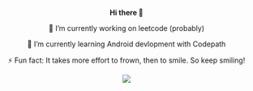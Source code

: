 <p align="center"> <strong >Hi there 👋 </strong> </p> 

  
  <p align="center"> 🔭 I’m currently working on leetcode (probably) </p> 
  
  <p align="center"> 🙏 I’m currently learning Android devlopment with Codepath </p> 

  
 <p align="center"> ⚡ Fun fact: It takes more effort to frown, then to smile. So keep smiling! </p> 

</p> 
 
<!--
**tahmid198/tahmid198** is a ✨ _special_ ✨ repository because its `README.md` (this file) appears on your GitHub profile.

Here are some ideas to get you started:
- 👯 I’m looking to collaborate on 
- 🤔 I’m looking for help with life
- 💬 Ask me about ...
- 📫 How to reach me: ...
- 😄 Pronouns: ...
-->

<!---
GITHUB Streaks
--->
 
 
  <p align="center">
<!--   <img src="https://media.giphy.com/media/1wPC7g6WN1HtqAiBq1/giphy.gif" width="60px"  >  -->

  <img align="center" src="https://github-readme-streak-stats.herokuapp.com/?user=tahmid198&theme=nightowl&show&count_private=true)"  />
<!--   <img src="https://media.giphy.com/media/1wPC7g6WN1HtqAiBq1/giphy.gif" width="60px"  >  -->
 </p> 
